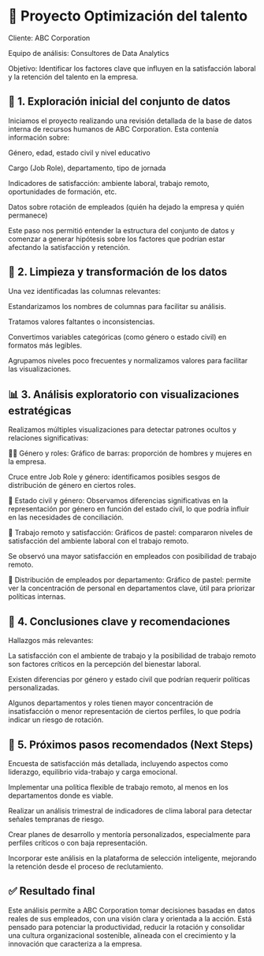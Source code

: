 # 🧠 Proyecto Optimización del talento

Cliente: ABC Corporation

Equipo de análisis: Consultores de Data Analytics

Objetivo: Identificar los factores clave que influyen en la satisfacción laboral y la retención del talento en la empresa.

## 🧩 1. Exploración inicial del conjunto de datos
Iniciamos el proyecto realizando una revisión detallada de la base de datos interna de recursos humanos de ABC Corporation. Esta contenía información sobre:

Género, edad, estado civil y nivel educativo

Cargo (Job Role), departamento, tipo de jornada

Indicadores de satisfacción: ambiente laboral, trabajo remoto, oportunidades de formación, etc.

Datos sobre rotación de empleados (quién ha dejado la empresa y quién permanece)

Este paso nos permitió entender la estructura del conjunto de datos y comenzar a generar hipótesis sobre los factores que podrían estar afectando la satisfacción y retención.

## 🧹 2. Limpieza y transformación de los datos
Una vez identificadas las columnas relevantes:

Estandarizamos los nombres de columnas para facilitar su análisis.

Tratamos valores faltantes o inconsistencias.

Convertimos variables categóricas (como género o estado civil) en formatos más legibles.

Agrupamos niveles poco frecuentes y normalizamos valores para facilitar las visualizaciones.

## 📊 3. Análisis exploratorio con visualizaciones estratégicas
Realizamos múltiples visualizaciones para detectar patrones ocultos y relaciones significativas:

👩‍💼 Género y roles:
Gráfico de barras: proporción de hombres y mujeres en la empresa.

Cruce entre Job Role y género: identificamos posibles sesgos de distribución de género en ciertos roles.

💍 Estado civil y género:
Observamos diferencias significativas en la representación por género en función del estado civil, lo que podría influir en las necesidades de conciliación.

🏡 Trabajo remoto y satisfacción:
Gráficos de pastel: compararon niveles de satisfacción del ambiente laboral con el trabajo remoto.

Se observó una mayor satisfacción en empleados con posibilidad de trabajo remoto.

🏢 Distribución de empleados por departamento:
Gráfico de pastel: permite ver la concentración de personal en departamentos clave, útil para priorizar políticas internas.

## 🚀 4. Conclusiones clave y recomendaciones
Hallazgos más relevantes:

La satisfacción con el ambiente de trabajo y la posibilidad de trabajo remoto son factores críticos en la percepción del bienestar laboral.

Existen diferencias por género y estado civil que podrían requerir políticas personalizadas.

Algunos departamentos y roles tienen mayor concentración de insatisfacción o menor representación de ciertos perfiles, lo que podría indicar un riesgo de rotación.

## 🔮 5. Próximos pasos recomendados (Next Steps)
Encuesta de satisfacción más detallada, incluyendo aspectos como liderazgo, equilibrio vida-trabajo y carga emocional.

Implementar una política flexible de trabajo remoto, al menos en los departamentos donde es viable.

Realizar un análisis trimestral de indicadores de clima laboral para detectar señales tempranas de riesgo.

Crear planes de desarrollo y mentoría personalizados, especialmente para perfiles críticos o con baja representación.

Incorporar este análisis en la plataforma de selección inteligente, mejorando la retención desde el proceso de reclutamiento.

## ✅ Resultado final
Este análisis permite a ABC Corporation tomar decisiones basadas en datos reales de sus empleados, con una visión clara y orientada a la acción. Está pensado para potenciar la productividad, reducir la rotación y consolidar una cultura organizacional sostenible, alineada con el crecimiento y la innovación que caracteriza a la empresa.